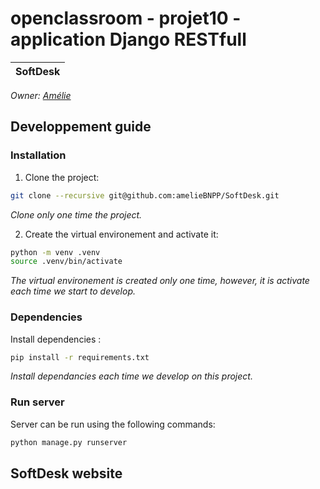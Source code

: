 # openclassroom - projet10 - application Django RESTfull

| SoftDesk |
|:----------:|

_Owner: [Amélie](https://github.com/ameliebnpp)_

## Developpement guide

### Installation

1. Clone the project:

```bash
git clone --recursive git@github.com:amelieBNPP/SoftDesk.git
```
*Clone only one time the project.*

2. Create the virtual environement and activate it:
```bash
python -m venv .venv
source .venv/bin/activate
```
*The virtual environement is created only one time, however, it is activate each time we start to develop.*

### Dependencies

Install dependencies :

```bash
pip install -r requirements.txt
```
*Install dependancies each time we develop on this project.*

### Run server

Server can be run using the following commands:
```bash
python manage.py runserver
```
## SoftDesk website